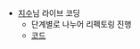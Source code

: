 * [지수](https://github.com/guersam)님 라이브 코딩
  * 단계별로 나누어 리펙토링 진행
  * [코드](https://github.com/scala-kr/2022-zio-web-app-study/tree/6813bac21aa64db29b9c8aab0fd2a93fc2271e6a)